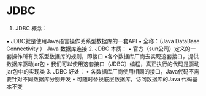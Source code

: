 # JDBC 
1. JDBC 概念：

• JDBC就是使用Java语言操作关系型数据库的一套API
• 全称：（Java DataBase Connectivity ） Java 数据库连接
2. JDBC 本质：
• 官方（sun公司）定义的一套操作所有关系型数据库的规则，即接口
•各个数据库厂商去实现这套接口，提供数据库驱动jar包
• 我们可以使用这套接口（JDBC）编程，真正执行的代码是驱动jar包中的实现类
3. JDBC 好处：
• 各数据库厂商使用相同的接口，Java代码不需要针对不同数据库分别开发
• 可随时替换底层数据库，访问数据库的Java
代码基本不变